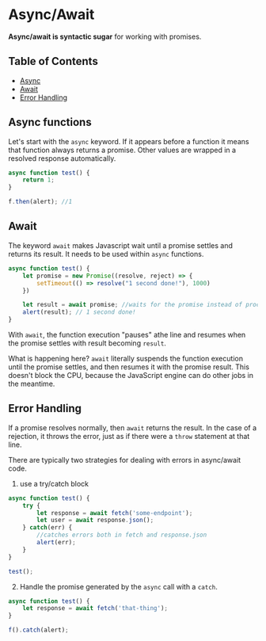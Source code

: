 # Async/Await

**Async/await is syntactic sugar** for working with promises.

## Table of Contents
* [Async](#async-functions)
* [Await](#await)
* [Error Handling](#error-handling)

## Async functions

Let's start with the `async` keyword. If it appears before a function it means that function always returns a promise. Other values are wrapped in a resolved response automatically.

```javascript
async function test() {
    return 1;
}

f.then(alert); //1
```

## Await

The keyword `await` makes Javascript wait until a promise settles and returns its result. It needs to be used within `async` functions.

```javascript
async function test() {
    let promise = new Promise((resolve, reject) => {
        setTimeout(() => resolve("1 second done!"), 1000)
    })

    let result = await promise; //waits for the promise instead of proceeding
    alert(result); // 1 second done!
}
```

With `await`, the function execution "pauses" athe line and resumes when the promise settles with result becoming `result`. 

What is happening here? `await` literally suspends the function execution until the promise settles, and then resumes it with the promise result. This doesn't block the CPU, because the JavaScript engine can do other jobs in the meantime.

## Error Handling

If a promise resolves normally, then `await` returns the result. In the case of a rejection, it throws the error, just as if there were a `throw` statement at that line.

There are typically two strategies for dealing with errors in async/await code.

1. use a try/catch block

```javascript
async function test() {
    try {
        let response = await fetch('some-endpoint');
        let user = await response.json();
    } catch(err) {
        //catches errors both in fetch and response.json
        alert(err);
    }
}

test();
```

2. Handle the promise generated by the `async` call with a `catch`.

```javascript
async function test() {
    let response = await fetch('that-thing');
}

f().catch(alert);

```